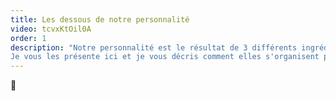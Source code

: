 ```yaml
---
title: Les dessous de notre personnalité
video: tcvxKtOil0A
order: 1
description: "Notre personnalité est le résultat de 3 différents ingrédients \"secrets\".
Je vous les présente ici et je vous décris comment elles s'organisent pour faire de nous qui nous sommes"
---
```

 🙂
